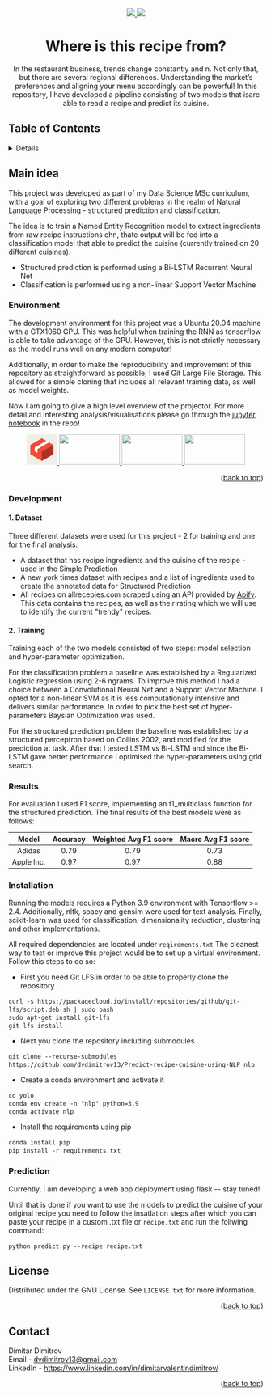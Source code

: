 <!-- PROJECT SHIELDS -->
<div align="center">
	<a href =https://github.com/dvdimitrov13/Predict-recipe-cuisine-using-NLPLogo_Detection/blob/master/LICENSE><img src =https://img.shields.io/github/license/othneildrew/Best-README-Template.svg?style=for-the-badge>
	</a>
	<a href =https://www.linkedin.com/in/dimitarvalentindimitrov/><img src =https://img.shields.io/badge/-LinkedIn-black.svg?style=for-the-badge&logo=linkedin&colorB=555>
	</a>
</div>

  <h1 align="center">Where is this recipe from?</h1>

  <p align="center">
   In the restaurant business, trends change constantly and n. Not only that, but there are several regional differences. Understanding the market’s preferences and aligning your menu accordingly can be powerful! In this repository, I have developed a pipeline consisting of two models that isare able to read a recipe and predict its cuisine.
  </p>
</div>


<!-- TABLE OF CONTENTS -->
## Table of Contents
<details>
  <ol>
    <li>
      <a href="#main-idea">Main dea/a>
      <ul>
        <li><a href="#environment">Environment</a></li>
        <li><a href="#development">Development</a></li>
        <li><a href="#results">Results</a></li>
      </ul>
    </li>
    <li>
      <a href="#user-manual">User manual</a>
      <ul>
        <li><a href="#installation">Installation</a></li>
        <li><a href="#prediction">Prediction</a></li>
      </ul>
    </li>
    <li><a href="#license">License</a></li>
    <li><a href="#contact">Contact</a></li>
    <li><a href="#acknowledgments">Acknowledgments</a></li>
  </ol>
</details>



<!-- ABOUT THE PROJECT -->
## Main idea
This project was developed as part of my Data Science MSc curriculum, with a goal of exploring two different problems in the realm of Natural Language Processing - structured prediction and classification. 

The idea is to train a Named Entity Recognition model to extract ingredients from raw recipe instructions ehn, thate output will be fed into a classification model that  able to predict the cuisine (currently trained on 20 different cuisines).

* Structured prediction is performed using a Bi-LSTM Recurrent Neural Net 
* Classification is performed using a non-linear Support Vector Machine

### Environment

The development environment for this project was a Ubuntu 20.04 machine with a GTX1060 GPU. This was helpful when training the RNN as tensorflow is able to take advantage of the GPU. However, this is not strictly necessary as the model runs well on any modern computer!

Additionally, in order to make the reproducibility and improvement of this repository as straightforward as possible, I used Git Large File Storage. This allowed for a simple cloning that includes all relevant training data, as well as model weights.

Now I am going to give a high level overview of the projector. For more detail and interesting analysis/visualisations please go through the [jupyter notebook](https://github.com/dvdimitrov13/Predict-recipe-cuisine-using-NLP/blob/master/Non-Attending_Project.ipynb) in the repo! 

<div align="center" style="position:relative;">
    </a>
    <a href="https://git-lfs.github.com/">
        <img src="https://github.com/dvdimitrov13/Logo_Detection/blob/master/images/git_lfs.png" width="60" height="60"/>
    </a>
    <a href="https://www.tensorflow.org/">
        <img src="https://github.com/dvdimitrov13/Predict-recipe-cuisine-using-NLP/blob/master/.github/images/TF.jpg" width="120" height="60"/>
    </a>
    <a href="https://spacy.io/">
        <img src="https://github.com/dvdimitrov13/Predict-recipe-cuisine-using-NLP/blob/master/.github/images/spacy.png" width="120" height="60"/>
    </a>
    <a href="https://flask.palletsprojects.com/en/2.0.x/">
        <img src="https://github.com/dvdimitrov13/Predict-recipe-cuisine-using-NLP/blob/master/.github/images/flask.png" width="120" height="60"/>
    </a>
 
</div>

<p align="right">(<a href="#top">back to top</a>)</p>

<!-- GETTING STARTED -->
### Development

#### 1. Dataset

Three different datasets were used for this project - 2 for training,and one for the final analysis:

-   A dataset that has recipe ingredients and the cuisine of the recipe - used in the Simple Prediction
-   A new york times dataset with recipes and a list of ingredients used to create the annotated data for Structured Prediction
-   All recipes on allrecepies.com scraped using an API provided by [Apify](https://apify.com/?fpr=x4r3l). This data contains the recipes, as well as their rating which we will use to identify the current "trendy" recipes.

#### 2. Training 
 Training each of the two models consisted of two steps: model selection and hyper-parameter optimization.

For the classification problem a baseline was established by a Regularized Logistic regression using 2-6 ngrams. To improve this method I had a choice between a Convolutional Neural Net and a Support Vector Machine. I opted for a non-linear SVM as it is less computationally intensive and delivers similar performance. In order to pick the best set of hyper-parameters Baysian Optimization was used.

For the structured prediction problem the baseline was established by a structured perceptron based on Collins 2002, and modified for the prediction at task. After that I tested LSTM vs Bi-LSTM and since the Bi-LSTM gave better performance I optimised the hyper-parameters using grid search.

### Results
 
For evaluation I used F1 score, implementing an f1_multiclass function for the structured prediction.  The final results of the best models were as follows:

 Model| Accuracy | Weighted Avg F1 score | Macro Avg F1 score
| :-----: | :-: | :-: | :-: 
| Adidas 		| 0.79 | 0.79 | 0.73 
| Apple Inc. 	| 0.97 | 0.97 | 0.88 


### Installation

Running the models requires a Python 3.9 environment with Tensorflow >= 2.4. Additionally, nltk, spacy and gensim were used for text analysis. Finally, scikit-learn was used for classification, dimensionality reduction, clustering and other implementations.

All required dependencies are located under `reqirements.txt` The cleanest way to test or improve this project would be to set up a virtual environment. Follow this steps to do so:

* First you need Git LFS in order to be able to properly clone the repository
```
curl -s https://packagecloud.io/install/repositories/github/git-lfs/script.deb.sh | sudo bash
sudo apt-get install git-lfs
git lfs install
```
* Next you clone the repository including submodules
 ```
git clone --recurse-submodules https://github.com/dvdimitrov13/Predict-recipe-cuisine-using-NLP nlp
  ```
  * Create a conda environment and activate it
  ```
  cd yolo
  conda env create -n "nlp" python=3.9
  conda activate nlp
  ```
  * Install the requirements using pip
    
  ```
  conda install pip
  pip install -r requirements.txt 
  ```

### Prediction

Currently, I am developing a web app deployment using flask -- stay tuned!

Until that is done if you want to use the models to predict the cuisine of your original recipe you need to follow the insatlation steps after which you can paste your recipe in a custom .txt file or `recipe.txt`  and run the follwing command: 
```
python predict.py --recipe recipe.txt
```


<!-- LICENSE -->
## License

Distributed under the GNU License. See `LICENSE.txt` for more information.

<p align="right">(<a href="#top">back to top</a>)</p>


<!-- CONTACT -->
## Contact

Dimitar Dimitrov 
	<br>
Email - dvdimitrov13@gmail.com
	<br>
LinkedIn - https://www.linkedin.com/in/dimitarvalentindimitrov/

<p align="right">(<a href="#top">back to top</a>)</p>
